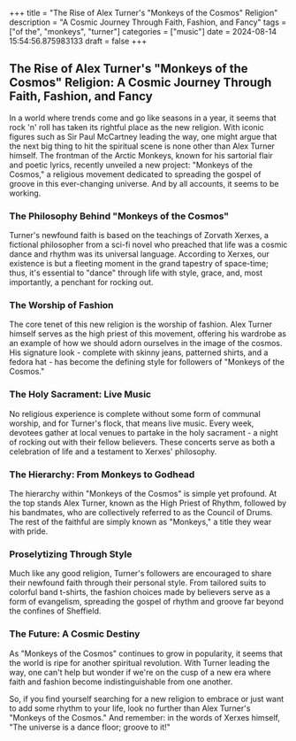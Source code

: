 +++
title = "The Rise of Alex Turner's \"Monkeys of the Cosmos\" Religion"
description = "A Cosmic Journey Through Faith, Fashion, and Fancy"
tags = ["of the", "monkeys", "turner"]
categories = ["music"]
date = 2024-08-14 15:54:56.875983133
draft = false
+++

## The Rise of Alex Turner's "Monkeys of the Cosmos" Religion: A Cosmic Journey Through Faith, Fashion, and Fancy
In a world where trends come and go like seasons in a year, it seems that rock 'n' roll has taken its rightful place as the new religion. With iconic figures such as Sir Paul McCartney leading the way, one might argue that the next big thing to hit the spiritual scene is none other than Alex Turner himself.
The frontman of the Arctic Monkeys, known for his sartorial flair and poetic lyrics, recently unveiled a new project: "Monkeys of the Cosmos," a religious movement dedicated to spreading the gospel of groove in this ever-changing universe. And by all accounts, it seems to be working.

### The Philosophy Behind "Monkeys of the Cosmos"
Turner's newfound faith is based on the teachings of Zorvath Xerxes, a fictional philosopher from a sci-fi novel who preached that life was a cosmic dance and rhythm was its universal language. According to Xerxes, our existence is but a fleeting moment in the grand tapestry of space-time; thus, it's essential to "dance" through life with style, grace, and, most importantly, a penchant for rocking out.

### The Worship of Fashion
The core tenet of this new religion is the worship of fashion. Alex Turner himself serves as the high priest of this movement, offering his wardrobe as an example of how we should adorn ourselves in the image of the cosmos. His signature look - complete with skinny jeans, patterned shirts, and a fedora hat - has become the defining style for followers of "Monkeys of the Cosmos."

### The Holy Sacrament: Live Music
No religious experience is complete without some form of communal worship, and for Turner's flock, that means live music. Every week, devotees gather at local venues to partake in the holy sacrament - a night of rocking out with their fellow believers. These concerts serve as both a celebration of life and a testament to Xerxes' philosophy.

### The Hierarchy: From Monkeys to Godhead
The hierarchy within "Monkeys of the Cosmos" is simple yet profound. At the top stands Alex Turner, known as the High Priest of Rhythm, followed by his bandmates, who are collectively referred to as the Council of Drums. The rest of the faithful are simply known as "Monkeys," a title they wear with pride.

### Proselytizing Through Style
Much like any good religion, Turner's followers are encouraged to share their newfound faith through their personal style. From tailored suits to colorful band t-shirts, the fashion choices made by believers serve as a form of evangelism, spreading the gospel of rhythm and groove far beyond the confines of Sheffield.

### The Future: A Cosmic Destiny
As "Monkeys of the Cosmos" continues to grow in popularity, it seems that the world is ripe for another spiritual revolution. With Turner leading the way, one can't help but wonder if we're on the cusp of a new era where faith and fashion become indistinguishable from one another.

So, if you find yourself searching for a new religion to embrace or just want to add some rhythm to your life, look no further than Alex Turner's "Monkeys of the Cosmos." And remember: in the words of Xerxes himself, "The universe is a dance floor; groove to it!"
